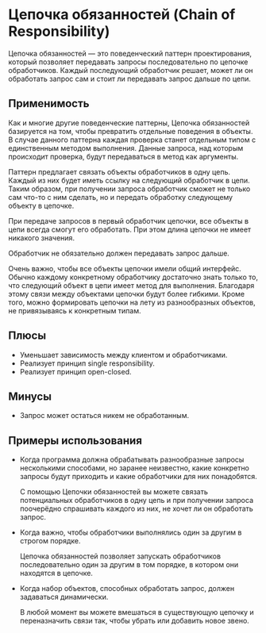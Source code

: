 # Цепочка обязанностей (Chain of Responsibility)

Цепочка обязанностей — это поведенческий паттерн проектирования, который позволяет передавать запросы последовательно по цепочке обработчиков. Каждый последующий обработчик решает, может ли он обработать запрос сам и стоит ли передавать запрос дальше по цепи.

## Применимость

Как и многие другие поведенческие паттерны, Цепочка обязанностей базируется на том, чтобы превратить отдельные поведения в объекты. В случае данного паттерна каждая проверка станет отдельным типом с единственным методом выполнения. Данные запроса, над которым происходит проверка, будут передаваться в метод как аргументы.

Паттерн предлагает связать объекты обработчиков в одну цепь. Каждый из них будет иметь ссылку на следующий обработчик в цепи. Таким образом, при получении запроса обработчик сможет не только сам что-то с ним сделать, но и передать обработку следующему объекту в цепочке.

При передаче запросов в первый обработчик цепочки, все объекты в цепи всегда смогут его обработать. При этом длина цепочки не имеет никакого значения.

Обработчик не обязательно должен передавать запрос дальше.

Очень важно, чтобы все объекты цепочки имели общий интерфейс. Обычно каждому конкретному обработчику достаточно знать только то, что следующий объект в цепи имеет метод для выполнения. Благодаря этому связи между объектами цепочки будут более гибкими. Кроме того, можно формировать цепочки на лету из разнообразных объектов, не привязываясь к конкретным типам.

## Плюсы

- Уменьшает зависимость между клиентом и обработчиками.
- Реализует принцип single responsibility.
- Реализует принцип open-closed.

## Минусы

- Запрос может остаться никем не обработанным.

## Примеры использования

- Когда программа должна обрабатывать разнообразные запросы несколькими способами, но заранее неизвестно, какие конкретно запросы будут приходить и какие обработчики для них понадобятся.

    С помощью Цепочки обязанностей вы можете связать потенциальных обработчиков в одну цепь и при получении запроса поочерёдно спрашивать каждого из них, не хочет ли он обработать запрос.

- Когда важно, чтобы обработчики выполнялись один за другим в строгом порядке.

    Цепочка обязанностей позволяет запускать обработчиков последовательно один за другим в том порядке, в котором они находятся в цепочке.

- Когда набор объектов, способных обработать запрос, должен задаваться динамически.

    В любой момент вы можете вмешаться в существующую цепочку и переназначить связи так, чтобы убрать или добавить новое звено.